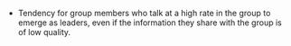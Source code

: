 - Tendency for group members who talk at a high rate in the group to emerge as leaders, even if the information they share with the group is of low quality.
